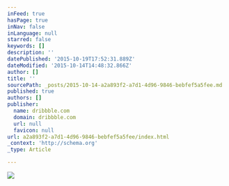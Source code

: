 ```yaml
---
inFeed: true
hasPage: true
inNav: false
inLanguage: null
starred: false
keywords: []
description: ''
datePublished: '2015-10-19T17:52:31.889Z'
dateModified: '2015-10-14T14:48:32.866Z'
author: []
title: ''
sourcePath: _posts/2015-10-14-a2a893f2-a7d1-4d96-9846-bebfef5a5fee.md
published: true
authors: []
publisher:
  name: dribbble.com
  domain: dribbble.com
  url: null
  favicon: null
url: a2a893f2-a7d1-4d96-9846-bebfef5a5fee/index.html
_context: 'http://schema.org'
_type: Article

---
```

![](https://d13yacurqjgara.cloudfront.net/users/2014/screenshots/2121846/react-geomicons.png)